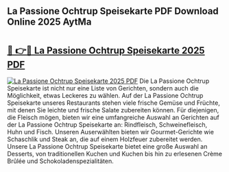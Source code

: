 ## La Passione Ochtrup Speisekarte PDF Download Online 2025 AytMa

# <h2><a href="http://gcbexl.nevu.top/?p=La+Passione+Ochtrup+Speisekarte">🔗 👉🔴 La Passione Ochtrup Speisekarte 2025 PDF</a></h2>

[![La Passione Ochtrup Speisekarte 2025 PDF](https://i.imgur.com/dBaPXMq.png)](http://gcbexl.nevu.top/?p=La+Passione+Ochtrup+Speisekarte)
Die La Passione Ochtrup Speisekarte ist nicht nur eine Liste von Gerichten, sondern auch die Möglichkeit, etwas Leckeres zu wählen. Auf der La Passione Ochtrup Speisekarte unseres Restaurants stehen viele frische Gemüse und Früchte, mit denen Sie leichte und frische Salate zubereiten können. Für diejenigen, die Fleisch mögen, bieten wir eine umfangreiche Auswahl an Gerichten auf der La Passione Ochtrup Speisekarte an: Rindfleisch, Schweinefleisch, Huhn und Fisch. Unseren Auserwählten bieten wir Gourmet-Gerichte wie Schaschlik und Steak an, die auf einem Holzfeuer zubereitet werden. Unsere La Passione Ochtrup Speisekarte bietet eine große Auswahl an Desserts, von traditionellen Kuchen und Kuchen bis hin zu erlesenen Crème Brûlée und Schokoladenspezialitäten.
